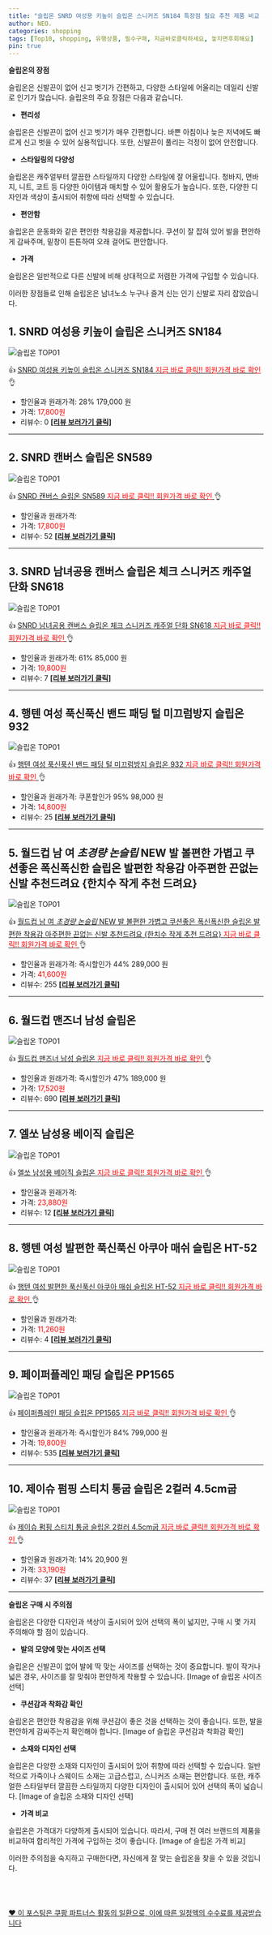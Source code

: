 ```yaml
---
title: "슬립온 SNRD 여성용 키높이 슬립온 스니커즈 SN184 특장점 필요 추천 제품 비교 최저 가격 비교 장점 구매 후기 구매평"
author: NEO.
categories: shopping
tags: [Top10, shopping, 유행상품, 필수구매, 지금바로클릭하세요, 놓치면후회해요]
pin: true
---
```

**슬립온의 장점**

슬립온은 신발끈이 없어 신고 벗기가 간편하고, 다양한 스타일에 어울리는 데일리 신발로 인기가 많습니다. 슬립온의 주요 장점은 다음과 같습니다.

* **편리성**

슬립온은 신발끈이 없어 신고 벗기가 매우 간편합니다. 바쁜 아침이나 늦은 저녁에도 빠르게 신고 벗을 수 있어 실용적입니다. 또한, 신발끈이 풀리는 걱정이 없어 안전합니다.

* **스타일링의 다양성**

슬립온은 캐주얼부터 깔끔한 스타일까지 다양한 스타일에 잘 어울립니다. 청바지, 면바지, 니트, 코트 등 다양한 아이템과 매치할 수 있어 활용도가 높습니다. 또한, 다양한 디자인과 색상이 출시되어 취향에 따라 선택할 수 있습니다.

* **편안함**

슬립온은 운동화와 같은 편안한 착용감을 제공합니다. 쿠션이 잘 잡혀 있어 발을 편안하게 감싸주며, 밑창이 튼튼하여 오래 걸어도 편안합니다.

* **가격**

슬립온은 일반적으로 다른 신발에 비해 상대적으로 저렴한 가격에 구입할 수 있습니다.

이러한 장점들로 인해 슬립온은 남녀노소 누구나 즐겨 신는 인기 신발로 자리 잡았습니다.

   

## 1. SNRD 여성용 키높이 슬립온 스니커즈 SN184

![슬립온 TOP01](https://thumbnail10.coupangcdn.com/thumbnails/remote/490x490ex/image/retail/images/1771794993578269-73e52a24-cbb8-4456-9d05-59fedaa93456.jpg)


👍 [SNRD 여성용 키높이 슬립온 스니커즈 SN184 <font color=red> 지금 바로 클릭!! 회원가격 바로 확인 </font> ](https://link.coupang.com/re/AFFSDP?lptag=AF3617701&subid=GithubCoopas&pageKey=117500525&traceid=V0-153&itemId=13931519871&vendorItemId=81428489746) 👌 


- 할인율과 원래가격: 28%  179,000   원
- 가격: <span style='color:red'>17,800원</span>
- 리뷰수: 0  [**[리뷰 보러가기 클릭]**](https://link.coupang.com/re/AFFSDP?lptag=AF3617701&subid=GithubCoopas&pageKey=117500525&traceid=V0-153&itemId=13931519871&vendorItemId=81428489746)

---


   

## 2. SNRD 캔버스 슬립온 SN589

![슬립온 TOP01](https://thumbnail10.coupangcdn.com/thumbnails/remote/490x490ex/image/retail/images/2020/10/05/14/5/ae57d113-cce2-4b6f-b2ba-0ea1cf8df668.jpg)


👍 [SNRD 캔버스 슬립온 SN589 <font color=red> 지금 바로 클릭!! 회원가격 바로 확인 </font> ](https://link.coupang.com/re/AFFSDP?lptag=AF3617701&subid=GithubCoopas&pageKey=2207784823&traceid=V0-153&itemId=3757256727&vendorItemId=71742366874) 👌 


- 할인율과 원래가격: 
- 가격: <span style='color:red'>17,800원</span>
- 리뷰수: 52  [**[리뷰 보러가기 클릭]**](https://link.coupang.com/re/AFFSDP?lptag=AF3617701&subid=GithubCoopas&pageKey=2207784823&traceid=V0-153&itemId=3757256727&vendorItemId=71742366874)

---


   

## 3. SNRD 남녀공용 캔버스 슬립온 체크 스니커즈 캐주얼 단화 SN618

![슬립온 TOP01](https://thumbnail9.coupangcdn.com/thumbnails/remote/490x490ex/image/retail/images/2023/01/30/17/6/3e68e1e2-b988-4ad4-baec-65bb8aa194c5.jpg)


👍 [SNRD 남녀공용 캔버스 슬립온 체크 스니커즈 캐주얼 단화 SN618 <font color=red> 지금 바로 클릭!! 회원가격 바로 확인 </font> ](https://link.coupang.com/re/AFFSDP?lptag=AF3617701&subid=GithubCoopas&pageKey=7099805396&traceid=V0-153&itemId=17719094944&vendorItemId=84883927407) 👌 


- 할인율과 원래가격: 61%  85,000   원
- 가격: <span style='color:red'>19,800원</span>
- 리뷰수: 7  [**[리뷰 보러가기 클릭]**](https://link.coupang.com/re/AFFSDP?lptag=AF3617701&subid=GithubCoopas&pageKey=7099805396&traceid=V0-153&itemId=17719094944&vendorItemId=84883927407)

---


   

## 4. 행텐 여성 푹신푹신 밴드 패딩 털 미끄럼방지 슬립온 932

![슬립온 TOP01](https://thumbnail10.coupangcdn.com/thumbnails/remote/490x490ex/image/vendor_inventory/b9b8/279df2243dc070da20b72e381d8dc24550f85d1518d045f80e1405c4b6ca.png)


👍 [행텐 여성 푹신푹신 밴드 패딩 털 미끄럼방지 슬립온 932 <font color=red> 지금 바로 클릭!! 회원가격 바로 확인 </font> ](https://link.coupang.com/re/AFFSDP?lptag=AF3617701&subid=GithubCoopas&pageKey=6129793470&traceid=V0-153&itemId=11680972065&vendorItemId=78955339478) 👌 


- 할인율과 원래가격: 쿠폰할인가 95%  98,000   원
- 가격: <span style='color:red'>14,800원</span>
- 리뷰수: 25  [**[리뷰 보러가기 클릭]**](https://link.coupang.com/re/AFFSDP?lptag=AF3617701&subid=GithubCoopas&pageKey=6129793470&traceid=V0-153&itemId=11680972065&vendorItemId=78955339478)

---


   

## 5. 월드컵 남 여 *초경량 논슬립* NEW 발 볼편한 가볍고 쿠션좋은 폭신폭신한 슬립온 발편한 착용감 아주편한 끈없는 신발 추천드려요 {한치수 작게 추천 드려요}

![슬립온 TOP01](https://thumbnail8.coupangcdn.com/thumbnails/remote/490x490ex/image/vendor_inventory/5605/8f4341bd6655c8527e29eb3e1079750b074e41a1abea657f968b17e0c518.jpg)


👍 [월드컵 남 여 *초경량 논슬립* NEW 발 볼편한 가볍고 쿠션좋은 폭신폭신한 슬립온 발편한 착용감 아주편한 끈없는 신발 추천드려요 {한치수 작게 추천 드려요} <font color=red> 지금 바로 클릭!! 회원가격 바로 확인 </font> ](https://link.coupang.com/re/AFFSDP?lptag=AF3617701&subid=GithubCoopas&pageKey=6348767278&traceid=V0-153&itemId=15458691284&vendorItemId=86610417712) 👌 


- 할인율과 원래가격: 즉시할인가 44%  289,000   원
- 가격: <span style='color:red'>41,600원</span>
- 리뷰수: 255  [**[리뷰 보러가기 클릭]**](https://link.coupang.com/re/AFFSDP?lptag=AF3617701&subid=GithubCoopas&pageKey=6348767278&traceid=V0-153&itemId=15458691284&vendorItemId=86610417712)

---


   

## 6. 월드컵 맨즈너 남성 슬립온

![슬립온 TOP01](https://thumbnail10.coupangcdn.com/thumbnails/remote/490x490ex/image/retail/images/4001668184879520-8fbdf21f-206c-40b9-8ebb-9f9bed8d7f23.jpg)


👍 [월드컵 맨즈너 남성 슬립온 <font color=red> 지금 바로 클릭!! 회원가격 바로 확인 </font> ](https://link.coupang.com/re/AFFSDP?lptag=AF3617701&subid=GithubCoopas&pageKey=6523054881&traceid=V0-153&itemId=14460472554&vendorItemId=81703920702) 👌 


- 할인율과 원래가격: 즉시할인가 47%  189,000   원
- 가격: <span style='color:red'>17,520원</span>
- 리뷰수: 690  [**[리뷰 보러가기 클릭]**](https://link.coupang.com/re/AFFSDP?lptag=AF3617701&subid=GithubCoopas&pageKey=6523054881&traceid=V0-153&itemId=14460472554&vendorItemId=81703920702)

---


   

## 7. 엘쏘 남성용 베이직 슬립온

![슬립온 TOP01](https://thumbnail6.coupangcdn.com/thumbnails/remote/490x490ex/image/retail/images/2023/03/27/12/6/1f2157a9-73f8-44d9-afa8-5219841c25c9.jpg)


👍 [엘쏘 남성용 베이직 슬립온 <font color=red> 지금 바로 클릭!! 회원가격 바로 확인 </font> ](https://link.coupang.com/re/AFFSDP?lptag=AF3617701&subid=GithubCoopas&pageKey=7225110226&traceid=V0-153&itemId=18319326507&vendorItemId=85464125708) 👌 


- 할인율과 원래가격: 
- 가격: <span style='color:red'>23,880원</span>
- 리뷰수: 12  [**[리뷰 보러가기 클릭]**](https://link.coupang.com/re/AFFSDP?lptag=AF3617701&subid=GithubCoopas&pageKey=7225110226&traceid=V0-153&itemId=18319326507&vendorItemId=85464125708)

---


   

## 8. 행텐 여성 발편한 푹신푹신 아쿠아 매쉬 슬립온 HT-52

![슬립온 TOP01](https://thumbnail10.coupangcdn.com/thumbnails/remote/490x490ex/image/vendor_inventory/467f/63f0436e587b57b6202b9a4d7b043deac9e148c9e0336f2dc28d68dd5048.png)


👍 [행텐 여성 발편한 푹신푹신 아쿠아 매쉬 슬립온 HT-52 <font color=red> 지금 바로 클릭!! 회원가격 바로 확인 </font> ](https://link.coupang.com/re/AFFSDP?lptag=AF3617701&subid=GithubCoopas&pageKey=6651257220&traceid=V0-153&itemId=17728965479&vendorItemId=85743283772) 👌 


- 할인율과 원래가격: 
- 가격: <span style='color:red'>11,260원</span>
- 리뷰수: 4  [**[리뷰 보러가기 클릭]**](https://link.coupang.com/re/AFFSDP?lptag=AF3617701&subid=GithubCoopas&pageKey=6651257220&traceid=V0-153&itemId=17728965479&vendorItemId=85743283772)

---


   

## 9. 페이퍼플레인 패딩 슬립온 PP1565

![슬립온 TOP01](https://thumbnail6.coupangcdn.com/thumbnails/remote/490x490ex/image/retail/images/2023/11/14/16/1/e65cff45-c801-4e79-aa4f-4505616c6ef7.jpg)


👍 [페이퍼플레인 패딩 슬립온 PP1565 <font color=red> 지금 바로 클릭!! 회원가격 바로 확인 </font> ](https://link.coupang.com/re/AFFSDP?lptag=AF3617701&subid=GithubCoopas&pageKey=7707583862&traceid=V0-153&itemId=20652541577&vendorItemId=87770821938) 👌 


- 할인율과 원래가격: 즉시할인가 84%  799,000   원
- 가격: <span style='color:red'>19,800원</span>
- 리뷰수: 535  [**[리뷰 보러가기 클릭]**](https://link.coupang.com/re/AFFSDP?lptag=AF3617701&subid=GithubCoopas&pageKey=7707583862&traceid=V0-153&itemId=20652541577&vendorItemId=87770821938)

---


   

## 10. 제이슈 펌핑 스티치 통굽 슬립온 2컬러 4.5cm굽

![슬립온 TOP01](https://thumbnail10.coupangcdn.com/thumbnails/remote/490x490ex/image/vendor_inventory/db21/ad98edb2060ec2276d1e57ba3f28f21241aed453a4fd721960e570ad69b7.jpg)


👍 [제이슈 펌핑 스티치 통굽 슬립온 2컬러 4.5cm굽 <font color=red> 지금 바로 클릭!! 회원가격 바로 확인 </font> ](https://link.coupang.com/re/AFFSDP?lptag=AF3617701&subid=GithubCoopas&pageKey=291479763&traceid=V0-153&itemId=922009123&vendorItemId=73298319919) 👌 


- 할인율과 원래가격: 14%  20,900   원
- 가격: <span style='color:red'>33,190원</span>
- 리뷰수: 37  [**[리뷰 보러가기 클릭]**](https://link.coupang.com/re/AFFSDP?lptag=AF3617701&subid=GithubCoopas&pageKey=291479763&traceid=V0-153&itemId=922009123&vendorItemId=73298319919)

---
**슬립온 구매 시 주의점**

슬립온은 다양한 디자인과 색상이 출시되어 있어 선택의 폭이 넓지만, 구매 시 몇 가지 주의해야 할 점이 있습니다.

* **발의 모양에 맞는 사이즈 선택**

슬립온은 신발끈이 없어 발에 딱 맞는 사이즈를 선택하는 것이 중요합니다. 발이 작거나 넓은 경우, 사이즈를 잘 맞춰야 편안하게 착용할 수 있습니다.
[Image of 슬립온 사이즈 선택]

* **쿠션감과 착화감 확인**

슬립온은 편안한 착용감을 위해 쿠션감이 좋은 것을 선택하는 것이 좋습니다. 또한, 발을 편안하게 감싸주는지 확인해야 합니다.
[Image of 슬립온 쿠션감과 착화감 확인]

* **소재와 디자인 선택**

슬립온은 다양한 소재와 디자인이 출시되어 있어 취향에 따라 선택할 수 있습니다. 일반적으로 가죽이나 스웨이드 소재는 고급스럽고, 스니커즈 소재는 편안합니다. 또한, 캐주얼한 스타일부터 깔끔한 스타일까지 다양한 디자인이 출시되어 있어 선택의 폭이 넓습니다.
[Image of 슬립온 소재와 디자인 선택]

* **가격 비교**

슬립온은 가격대가 다양하게 출시되어 있습니다. 따라서, 구매 전 여러 브랜드의 제품을 비교하여 합리적인 가격에 구입하는 것이 좋습니다.
[Image of 슬립온 가격 비교]

이러한 주의점을 숙지하고 구매한다면, 자신에게 잘 맞는 슬립온을 찾을 수 있을 것입니다.<br><br><br><br><br> [ ❤  이 포스팅은 쿠팡 파트너스 활동의 일환으로, 이에 따른 일정액의 수수료를 제공받습니다](https://link.coupang.com/a/bcEFyh)